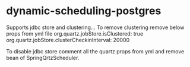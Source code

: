 # dynamic-scheduling-postgres
Supports jdbc store and clustering...
To remove clustering remove below props from yml file
org.quartz.jobStore.isClustered: true
org.quartz.jobStore.clusterCheckinInterval: 20000

To disable jdbc store comment all the quartz props from yml and remove bean of SpringQrtzScheduler.